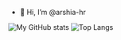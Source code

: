 - 👋 Hi, I’m @arshia-hr


![My GitHub stats](https://github-readme-stats.vercel.app/api?username=anuraghazra&theme=merko&show_icons=true)                                 ![Top Langs](https://github-readme-stats.vercel.app/api/top-langs/?username=anuraghazra&langs_count=8)
